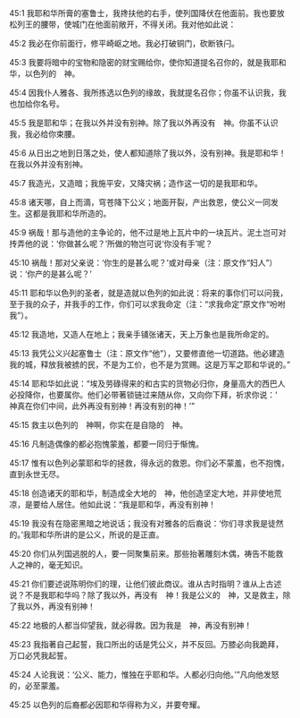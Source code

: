 <a id="1"></a>45:1  我耶和华所膏的塞鲁士，我搀扶他的右手，使列国降伏在他面前。我也要放松列王的腰带，使城门在他面前敞开，不得关闭。我对他如此说：  

<a id="2"></a>45:2  我必在你前面行，修平崎岖之地。我必打破铜门，砍断铁闩。  

<a id="3"></a>45:3  我要将暗中的宝物和隐密的财宝赐给你，使你知道提名召你的，就是我耶和华，以色列的　神。  

<a id="4"></a>45:4  因我仆人雅各、我所拣选以色列的缘故，我就提名召你；你虽不认识我，我也加给你名号。  

<a id="5"></a>45:5  我是耶和华；在我以外并没有别神。除了我以外再没有　神。你虽不认识我，我必给你束腰。  

<a id="6"></a>45:6  从日出之地到日落之处，使人都知道除了我以外，没有别神。我是耶和华！在我以外并没有别神。  

<a id="7"></a>45:7  我造光，又造暗；我施平安，又降灾祸；造作这一切的是我耶和华。  

<a id="8"></a>45:8  诸天哪，自上而滴，穹苍降下公义；地面开裂，产出救恩，使公义一同发生。这都是我耶和华所造的。  

<a id="9"></a>45:9  祸哉！那与造他的主争论的，他不过是地上瓦片中的一块瓦片。泥土岂可对抟弄他的说：‘你做甚么呢？’所做的物岂可说‘你没有手’呢？  

<a id="10"></a>45:10  祸哉！那对父亲说：‘你生的是甚么呢？’或对母亲（注：原文作“妇人”）说：‘你产的是甚么呢？’  

<a id="11"></a>45:11  耶和华以色列的圣者，就是造就以色列的如此说：将来的事你们可以问我，至于我的众子，并我手的工作，你们可以求我命定（注：“求我命定”原文作“吩咐我”）。  

<a id="12"></a>45:12  我造地，又造人在地上；我亲手铺张诸天，天上万象也是我所命定的。  

<a id="13"></a>45:13  我凭公义兴起塞鲁士（注：原文作“他”），又要修直他一切道路。他必建造我的城，释放我被掳的民，不是为工价，也不是为赏赐。这是万军之耶和华说的。”  

<a id="14"></a>45:14  耶和华如此说：“埃及劳碌得来的和古实的货物必归你，身量高大的西巴人必投降你，也要属你。他们必带著锁链过来随从你，又向你下拜，祈求你说：‘　神真在你们中间，此外再没有别神！再没有别的神！’”  

<a id="15"></a>45:15  救主以色列的　神啊，你实在是自隐的　神。  

<a id="16"></a>45:16  凡制造偶像的都必抱愧蒙羞，都要一同归于惭愧。  

<a id="17"></a>45:17  惟有以色列必蒙耶和华的拯救，得永远的救恩。你们必不蒙羞，也不抱愧，直到永世无尽。  

<a id="18"></a>45:18  创造诸天的耶和华，制造成全大地的　神，他创造坚定大地，并非使地荒凉，是要给人居住。他如此说：“我是耶和华，再没有别神！  

<a id="19"></a>45:19  我没有在隐密黑暗之地说话；我没有对雅各的后裔说：‘你们寻求我是徒然的。’我耶和华所讲的是公义，所说的是正直。  

<a id="20"></a>45:20  你们从列国逃脱的人，要一同聚集前来。那些抬著雕刻木偶，祷告不能救人之神的，毫无知识。  

<a id="21"></a>45:21  你们要述说陈明你们的理，让他们彼此商议。谁从古时指明？谁从上古述说？不是我耶和华吗？除了我以外，再没有　神！我是公义的　神，又是救主，除了我以外，再没有别神！  

<a id="22"></a>45:22  地极的人都当仰望我，就必得救。因为我是　神，再没有别神！  

<a id="23"></a>45:23  我指著自己起誓，我口所出的话是凭公义，并不反回。万膝必向我跪拜，万口必凭我起誓。  

<a id="24"></a>45:24  人论我说：‘公义、能力，惟独在乎耶和华。人都必归向他。’”凡向他发怒的，必至蒙羞。  

<a id="25"></a>45:25  以色列的后裔都必因耶和华得称为义，并要夸耀。  
